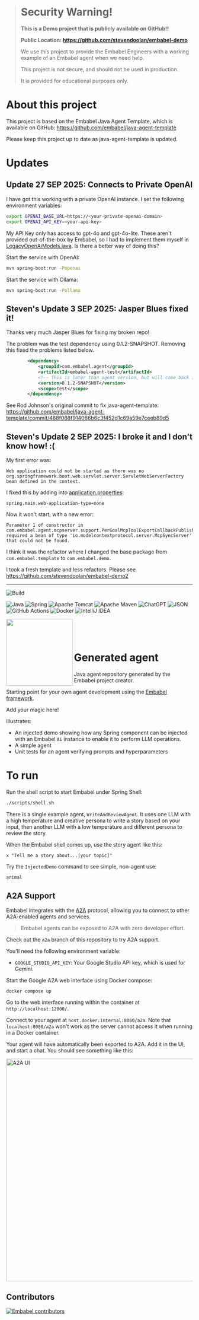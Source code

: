 > # Security Warning!
> **This is a Demo project that is publicly available on GitHub!!**
>
> **Public Location: https://github.com/stevendoolan/embabel-demo**
> 
> We use this project to provide the Embabel Engineers with a working example of an Embabel agent when we need help.
> 
> This project is not secure, and should not be used in production.
> 
> It is provided for educational purposes only.

# About this project
This project is based on the Embabel Java Agent Template, which is available on GitHub:
https://github.com/embabel/java-agent-template

Please keep this project up to date as java-agent-template is updated.

# Updates 
## Update 27 SEP 2025: Connects to Private OpenAI

I have got this working with a private OpenAI instance.  I set the following environment variables:
```bash
export OPENAI_BASE_URL=https://<your-private-openai-domain>
export OPENAI_API_KEY=<your-api-key>
```

My API Key only has access to gpt-4o and gpt-4o-lite. 
These aren't provided out-of-the-box by Embabel, so I had to implement them myself in
[LegacyOpenAiModels.java](src/main/java/com/embabel/demo/LegacyOpenAiModels.java).
Is there a better way of doing this?

Start the service with OpenAI:
```bash
mvn spring-boot:run -Popenai
```

Start the service with Ollama:
```bash
mvn spring-boot:run -Pollama
```


## Steven's Update 3 SEP 2025: Jasper Blues fixed it!
Thanks very much Jasper Blues for fixing my broken repo!

The problem was the test dependency using 0.1.2-SNAPSHOT.  Removing this fixed the problems listed below.
```xml
        <dependency>
            <groupId>com.embabel.agent</groupId>
            <artifactId>embabel-agent-test</artifactId>
            <!-- This is later than agent version, but will come back in sync in future -->
            <version>0.1.2-SNAPSHOT</version>
            <scope>test</scope>
        </dependency>
```
See Rod Johnson's original commit to fix java-agent-template:
https://github.com/embabel/java-agent-template/commit/488f088f914066b6c3f452d1c69a59e7ceeb89d5

## Steven's Update 2 SEP 2025: I broke it and I don't know how! :(

My first error was:
```
Web application could not be started as there was no
org.springframework.boot.web.servlet.server.ServletWebServerFactory bean defined in the context.
```

I fixed this by adding into [application.properties](src/main/resources/application.properties):
```
spring.main.web-application-type=none
```

Now it won't start, with a new error:
```
Parameter 1 of constructor in 
com.embabel.agent.mcpserver.support.PerGoalMcpToolExportCallbackPublisher 
required a bean of type 'io.modelcontextprotocol.server.McpSyncServer' 
that could not be found.
```

I think it was the refactor where I changed the base package from `com.embabel.template` to `com.embabel.demo`.

I took a fresh template and less refactors. Please see https://github.com/stevendoolan/embabel-demo2


---

![Build](https://github.com/embabel/embabel-agent/actions/workflows/maven.yml/badge.svg)

![Java](https://img.shields.io/badge/java-%23ED8B00.svg?style=for-the-badge&logo=openjdk&logoColor=white)
![Spring](https://img.shields.io/badge/spring-%236DB33F.svg?style=for-the-badge&logo=spring&logoColor=white)
![Apache Tomcat](https://img.shields.io/badge/apache%20tomcat-%23F8DC75.svg?style=for-the-badge&logo=apache-tomcat&logoColor=black)
![Apache Maven](https://img.shields.io/badge/Apache%20Maven-C71A36?style=for-the-badge&logo=Apache%20Maven&logoColor=white)
![ChatGPT](https://img.shields.io/badge/chatGPT-74aa9c?style=for-the-badge&logo=openai&logoColor=white)
![JSON](https://img.shields.io/badge/JSON-000?logo=json&logoColor=fff)
![GitHub Actions](https://img.shields.io/badge/github%20actions-%232671E5.svg?style=for-the-badge&logo=githubactions&logoColor=white)
![Docker](https://img.shields.io/badge/docker-%230db7ed.svg?style=for-the-badge&logo=docker&logoColor=white)
![IntelliJ IDEA](https://img.shields.io/badge/IntelliJIDEA-000000.svg?style=for-the-badge&logo=intellij-idea&logoColor=white)

<img align="left" src="https://github.com/embabel/embabel-agent/blob/main/embabel-agent-api/images/315px-Meister_der_Weltenchronik_001.jpg?raw=true" width="180">

&nbsp;&nbsp;&nbsp;&nbsp;

&nbsp;&nbsp;&nbsp;&nbsp;

# Generated agent

Java agent repository generated by the Embabel project creator.

Starting point for your own agent development using the [Embabel framework](https://github.com/embabel/embabel-agent).

Add your magic here!

Illustrates:

- An injected demo showing how any Spring component can be injected with an Embabel `Ai` instance to enable it to
  perform LLM operations.
- A simple agent
- Unit tests for an agent verifying prompts and hyperparameters

# To run

Run the shell script to start Embabel under Spring Shell:

```bash
./scripts/shell.sh
```

There is a single example agent, `WriteAndReviewAgent`.
It uses one LLM with a high temperature and creative persona to write a story based on your input,
then another LLM with a low temperature and different persona to review the story.

When the Embabel shell comes up, use the story agent like this:

```
x "Tell me a story about...[your topic]"
```

Try the `InjectedDemo` command to see simple, non-agent use:

```java
animal
```

## A2A Support

Embabel integrates with the [A2A](https://github.com/google-a2a/A2A) protocol, allowing you to connect to other
A2A-enabled agents and
services.

> Embabel agents can be exposed to A2A with zero developer effort.

Check out the `a2a` branch of this repository to try A2A support.

You'll need the following environment variable:

- `GOOGLE_STUDIO_API_KEY`: Your Google Studio API key, which is used for Gemini.

Start the Google A2A web interface using Docker compose:

```bash
docker compose up
```

Go to the web interface running within the container at `http://localhost:12000/`.

Connect to your agent at `host.docker.internal:8080/a2a`. Note that `localhost:8080/a2a` won't work as the server
cannot access it when running in a Docker container.

Your agent will have automatically been exported to A2A. Add it in the UI, and start a chat.
You should see something like this:

<img src="images/a2a_ui.jpg" alt="A2A UI" width="600">

## Contributors

[![Embabel contributors](https://contrib.rocks/image?repo=embabel/java-agent-template)](https://github.com/embabel/java-agent-template/graphs/contributors)

